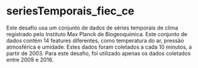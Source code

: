 # seriesTemporais_fiec_ce
Este desafio usa um conjunto de dados de séries temporais de clima registrado pelo Instituto Max Planck de Biogeoquímica.
Este conjunto de dados contém 14 features diferentes, como temperatura
do ar, pressão atmosférica e umidade. Estes dados foram coletados a cada 10 minutos, a partir de
2003. Para este desafio, foi utilizado apenas os dados coletados entre 2009 e 2016.
